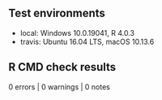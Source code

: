 ## Test environments
* local: Windows 10.0.19041, R 4.0.3
* travis: Ubuntu 16.04 LTS, macOS 10.13.6

## R CMD check results
0 errors | 0 warnings | 0 notes